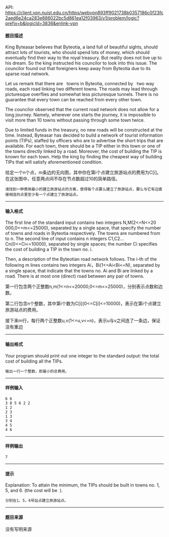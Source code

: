 API: https://client.vpn.nuist.edu.cn/https/webvpn893ff9021738b0357186c0f23fc2aed6e24ca283e886022bc5d861ea12f03963/v1/problem/logic?prefix=b&logicId=3836&enlink-vpn

#### 题目描述

King Byteasar believes that Byteotia, a land full of beautiful sights, should attract lots of tourists, who should spend lots of money, which should eventually find their way to the royal treasury. But reality does not live up to his dream. So the king instructed his councilor to look into this issue. The councilor found out that foreigners keep away from Byteotia due to its sparse road network.

Let us remark that there are   towns in Byteotia, connected by   two way roads, each road linking two different towns. The roads may lead through picturesque overflies and somewhat less picturesque tunnels. There is no guarantee that every town can be reached from every other town.

The councilor observed that the current road network does not allow for a long journey. Namely, wherever one starts the journey, it is impossible to visit more than 10 towns without passing through some town twice.

Due to limited funds in the treasury, no new roads will be constructed at the time. Instead, Byteasar has decided to build a network of tourist information points (TIPs), staffed by officers who are to advertise the short trips that are available. For each town, there should be a TIP either in this town or one of the towns directly linked by a road. Moreover, the cost of building the TIP is known for each town. Help the king by finding the cheapest way of building TIPs that will satisfy aforementioned condition.

给定一个n个点，m条边的无向图，其中你在第i个点建立旅游站点的费用为C\[i\]。在这张图中，任意两点间不存在节点数超过10的简单路径。

```
请找到一种费用最小的建立旅游站点的方案，使得每个点要么建立了旅游站点，要么与它有边直接相连的点里至少有一个点建立了旅游站点。  

```

---

#### 输入格式

The first line of the standard input contains two integers N,M(2<=N<=20 000,0<=m<=25000), separated by a single space, that specify the number of towns and roads in Byteotia respectively. The towns are numbered from   to n. The second line of input contains n integers C1,C2…Cn(0<=Ci<=10000), separated by single spaces; the number Ci specifies the cost of building a TIP in the town no. i.

Then, a description of the Byteotian road network follows. The i-th of the following m lines contains two integers Ai，Bi(1<=Ai<Bi<=N), separated by a single space, that indicate that the towns no. Ai and Bi are linked by a road. There is at most one (direct) road between any pair of towns.

第一行包含两个正整数n,m(1<=n<=20000,0<=m<=25000)，分别表示点数和边数。

第二行包含n个整数，其中第i个数为C\[i\](0<=C\[i\]<=10000)，表示在第i个点建立旅游站点的费用。

接下来m行，每行两个正整数u,v(1<=u,v<=n)，表示u与v之间连了一条边，保证没有重边

---

#### 输出格式

Your program should print out one integer to the standard output: the total cost of building all the TIPs.

```
输出一行一个整数，即最小的总费用。		
```

---

#### 样例输入
```
6 6
3 8 5 6 2 2
1 2
2 3
1 3
3 4
4 5
4 6
```

---

#### 样例输出
```
7

```

---

#### 提示

Explanation: To attain the minimum, the TIPs should be built in towns no. 1, 5, and 6. (the cost will be  ).

```
分别在1，5，6号站点建立旅游站点。

```

---

#### 题目来源

没有写明来源